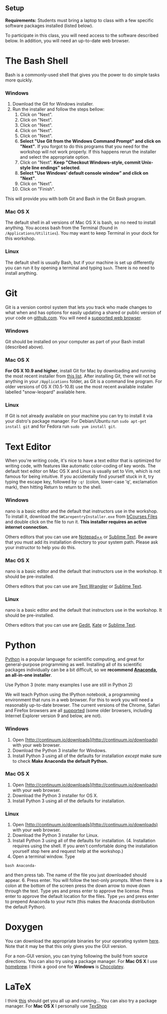 ## Setup

**Requirements:** Students must bring a laptop to class with a few specific software packages installed (listed below).

To participate in this class, you will need access to the software described below. In addition, you will need an up-to-date web browser.


# The Bash Shell

Bash is a commonly-used shell that gives you the power to do simple tasks more quickly.

### Windows

1. Download the Git for Windows installer.
2. Run the installer and follow the steps bellow:
   1. Click on "Next".
   2. Click on "Next".
   3. Click on "Next".
   4. Click on "Next".
   5. Click on "Next".
   6. **Select "Use Git from the Windows Command Prompt" and click on "Next"**. If you forgot to do this programs that you need for the workshop will not work properly. If this happens rerun the installer and select the appropriate option.
   7. Click on "Next". **Keep "Checkout Windows-style, commit Unix-style line endings" selected**.
   8. **Select "Use Windows' default console window" and click on "Next"**.
   9. Click on "Next".
   10. Click on "Finish".

This will provide you with both Git and Bash in the Git Bash program.

### Mac OS X

The default shell in all versions of Mac OS X is bash, so no need to install anything. You access bash from the Terminal (found in `/Applications/Utilities`). You may want to keep Terminal in your dock for this workshop.

### Linux

The default shell is usually Bash, but if your machine is set up differently you can run it by opening a terminal and typing `bash`. There is no need to install anything.


# Git

Git is a version control system that lets you track who made changes to what when and has options for easily updating a shared or public version of your code on [github.com](github.com). You will need a [supported web browser](https://help.github.com/articles/supported-browsers/).

### Windows

Git should be installed on your computer as part of your Bash install (described above).

### Mac OS X

**For OS X 10.9 and higher**, install Git for Mac by downloading and running the most recent installer from [this list](https://sourceforge.net/projects/git-osx-installer/files/). After installing Git, there will not be anything in your `/Applications` folder, as Git is a command line program. For older versions of OS X (10.5-10.8) use the most recent available installer labelled "snow-leopard" available here.

### Linux

If Git is not already available on your machine you can try to install it via your distro's package manager. For Debian/Ubuntu run `sudo apt-get install git` and for Fedora run `sudo yum install git`.


# Text Editor

When you're writing code, it's nice to have a text editor that is optimized for writing code, with features like automatic color-coding of key words. The default text editor on Mac OS X and Linux is usually set to Vim, which is not famous for being intuitive. If you accidentally find yourself stuck in it, try typing the escape key, followed by `:q!` (colon, lower-case 'q', exclamation mark), then hitting Return to return to the shell.

### Windows

nano is a basic editor and the default that instructors use in the workshop. To install it, download the `SWCarepentryInstaller.exe` from [bCourses Files](https://bcourses.berkeley.edu/courses/1403581/files) and double click on the file to run it. **This installer requires an active internet connection.**

Others editors that you can use are [Notepad++](https://notepad-plus-plus.org/) or [Sublime Text](http://www.sublimetext.com/). Be aware that you must add its installation directory to your system path. Please ask your instructor to help you do this.

### Mac OS X

nano is a basic editor and the default that instructors use in the workshop. It should be pre-installed.

Others editors that you can use are [Text Wrangler](http://www.barebones.com/products/textwrangler/) or [Sublime Text](http://www.sublimetext.com/).

### Linux

nano is a basic editor and the default that instructors use in the workshop. It should be pre-installed.

Others editors that you can use are [Gedit](https://wiki.gnome.org/Apps/Gedit), [Kate](https://kate-editor.org/) or [Sublime Text](http://www.sublimetext.com/).


# Python

[Python](https://www.python.org/) is a popular language for scientific computing, and great for general-purpose programming as well. Installing all of its scientific packages individually can be a bit difficult, so we **recommend [Anaconda](https://www.continuum.io/why-anaconda), an all-in-one installer**.

Use Python 3 (note: many examples I use are still in Python 2)

We will teach Python using the IPython notebook, a programming environment that runs in a web browser. For this to work you will need a reasonably up-to-date browser. The current versions of the Chrome, Safari and Firefox browsers are all [supported](http://ipython.org/ipython-doc/2/install/install.html#browser-compatibility) (some older browsers, including Internet Explorer version 9 and below, are not).

### Windows

1. Open [http://continuum.io/downloads](http://continuum.io/downloads) with your web browser.
2. Download the Python 3 installer for Windows.
3. Install Python 3 using all of the defaults for installation *except* make sure to check **Make Anaconda the default Python.**

### Mac OS X

1. Open [http://continuum.io/downloads](http://continuum.io/downloads) with your web browser.
2. Download the Python 3 installer for OS X.
3. Install Python 3 using all of the defaults for installation.


### Linux

1. Open [http://continuum.io/downloads](http://continuum.io/downloads) with your web browser.
2. Download the Python 3 installer for  Linux.
3. Install Python 3 using all of the defaults for installation. (4. Installation requires using the shell. If you aren't comfortable doing the installation yourself stop here and request help at the workshop.)
5. Open a terminal window.
Type

 `bash Anaconda-`

and then press tab. The name of the file you just downloaded should appear.
6. Press enter. You will follow the text-only prompts. When there is a colon at the bottom of the screen press the down arrow to move down through the text. Type yes and press enter to approve the license. Press enter to approve the default location for the files. Type `yes` and press enter to prepend Anaconda to your `PATH` (this makes the Anaconda distribution the default Python).


# Doxygen

You can download the appropriate binaries for your operating system [here](https://www.stack.nl/~dimitri/doxygen/download.html). Note that it may be that this only gives you the GUI version.

For a non-GUI version, you can trying following the build from source directions. You can also try using a package manager. For **Mac OS X** I use [homebrew](https://brew.sh/). I think a good one for **Windows** is [Chocolatey](https://chocolatey.org/). 


# LaTeX

I think [this](https://latex-project.org/ftp.html) should get you all up and running... You can also try a package manager. For **Mac OS X** I personally use [TexShop](http://pages.uoregon.edu/koch/texshop/)

